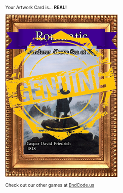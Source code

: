 Your Artwork Card is... 
  **REAL!**
 
 ![alt text](ArtworWanderer_Above_Sea_of_Fog_Real[face,1].png?raw=true "Artwork Card")  
 
 
 
 
 
 Check out our other games at [EndCode.us](https://endcode.us/)